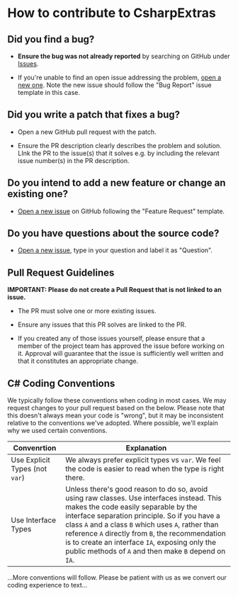 # How to contribute to CsharpExtras

## **Did you find a bug?**

* **Ensure the bug was not already reported** by searching on GitHub under [Issues](https://github.com/ColmBhandal/CsharpExtras/issues).

* If you're unable to find an open issue addressing the problem, [open a new one](https://github.com/ColmBhandal/CsharpExtras/issues/new?assignees=&labels=bug&template=bug_report.md&title=). Note the new issue should follow the "Bug Report" issue template in this case.

## **Did you write a patch that fixes a bug?**

* Open a new GitHub pull request with the patch.

* Ensure the PR description clearly describes the problem and solution. LInk the PR to the issue(s) that it solves e.g. by including the relevant issue number(s) in the PR description.

## **Do you intend to add a new feature or change an existing one?**

* [Open a new issue](https://github.com/ColmBhandal/CsharpExtras/issues/new?assignees=&labels=enhancement&template=feature_request.md&title=) on GitHub following the "Feature Request" template.

## **Do you have questions about the source code?**

* [Open a new issue](https://github.com/ColmBhandal/CsharpExtras/issues/new), type in your question and label it as "Question".

## Pull Request Guidelines

**IMPORTANT: Please do not create a Pull Request that is not linked to an issue.**

* The PR must solve one or more existing issues.

* Ensure any issues that this PR solves are linked to the PR.

* If you created any of those issues yourself, please ensure that a member of the project team has approved the issue before working on it. Approval will guarantee that the issue is sufficiently well written and that it constitutes an appropriate change.

## C# Coding Conventions

We typically follow these conventions when coding in most cases. We may request changes to your pull request based on the below. Please note that this doesn't always mean your code is "wrong", but it may be inconsistent relative to the conventions we've adopted. Where possible, we'll explain why we used certain conventions.

| Convenrtion | Explanation |
|---|---|
| Use Explicit Types (not `var`) | We always prefer explicit types vs `var`. We feel the code is easier to read when the type is right there. |
| Use Interface Types | Unless there's good reason to do so, avoid using raw classes. Use interfaces instead. This makes the code easily separable by the interface separation principle. So if you have a class `A` and a class `B` which uses `A`, rather than reference `A` directly from `B`, the recommendation is to create an interface `IA`, exposing only the public methods of `A` and then make `B` depend on `IA`.|

...More conventions will follow. Please be patient with us as we convert our coding experience to text...
